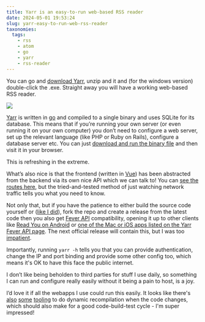 ```yaml
---
title: Yarr is an easy-to-run web-based RSS reader
date: 2024-05-01 19:53:24
slug: yarr-easy-to-run-web-rss-reader
taxonomies:
  tags:
    - rss
    - atom
    - go
    - yarr
    - rss-reader
---
```


You can go and [download Yarr](https://github.com/nkanaev/yarr/releases), unzip and it and (for the windows version) double-click the .exe. Straight away you will have a working web-based RSS reader.

<!-- more -->

![](/images/2024/05/yarr-screenshot.png)

[Yarr](https://github.com/nkanaev/yarr/) is written in [go](https://go.dev/) and compiled to a single binary and uses SQLite for its database. This means that if you’re running your own server (or even running it on your own computer) you don’t need to configure a web server, set up the relevant language (like PHP or Ruby on Rails), configure a database server etc. You can just [download and run the binary file](https://github.com/nkanaev/yarr/releases) and then visit it in your browser. 

This is refreshing in the extreme. 

What’s also nice is that the frontend (written in [Vue](https://vuejs.org/)) has been abstracted from the backend via its own nice API which we can talk to! You can [see the routes here](https://github.com/nkanaev/yarr/blob/master/src/server/routes.go), but the tried-and-tested method of just watching network traffic tells you what you need to know.

Not only that, but if you have the patience to either build the source code yourself or ([like I did](https://github.com/pipwilson/yarr/actions/runs/8511608496)), fork the repo and create a release from the latest code then you also get [Fever API](https://github.com/DigitalDJ/tinytinyrss-fever-plugin/blob/master/fever-api.md) compatibility, opening it up to other clients like [Read You on Android](https://github.com/Ashinch/ReadYou) or [one of the Mac or iOS apps listed on the Yarr Fever API page](https://github.com/nkanaev/yarr/blob/master/doc/fever.md). The next official release will contain this, but I was too [impatient](https://github.com/nkanaev/yarr/issues/185).

Importantly, running `yarr -h` tells you that you can provide authentication, change the IP and port binding and provide some other config too, which means it's OK to have this face the public internet.

I don’t like being beholden to third parties for stuff I use daily, so something I can run and configure really easily without it being a pain to host, is a joy.

I’d love it if all the webapps I use could run this easily. It looks like there's [also](https://github.com/cosmtrek/air) [some](https://github.com/mitranim/gow) [tooling](https://thegodev.com/live-reloading/) to do dynamic recompilation when the code changes, which should also make for a good code-build-test cycle - I'm super impressed!